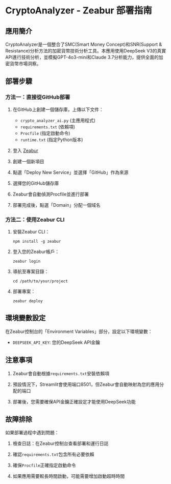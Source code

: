# CryptoAnalyzer - Zeabur 部署指南

## 應用簡介

CryptoAnalyzer是一個整合了SMC(Smart Money Concept)和SNR(Support & Resistance)分析方法的加密貨幣技術分析工具。本應用使用DeepSeek V3的真實API進行技術分析，並模擬GPT-4o3-mini和Claude 3.7分析能力，提供全面的加密貨幣市場洞察。

## 部署步驟

### 方法一：直接從GitHub部署

1. 在GitHub上創建一個儲存庫，上傳以下文件：
   - `crypto_analyzer_ai.py` (主應用程式)
   - `requirements.txt` (依賴項)
   - `Procfile` (指定啟動命令)
   - `runtime.txt` (指定Python版本)

2. 登入 [Zeabur](https://dash.zeabur.com/)

3. 創建一個新項目

4. 點選「Deploy New Service」並選擇「GitHub」作為來源

5. 選擇您的GitHub儲存庫

6. Zeabur會自動偵測Procfile並進行部署

7. 部署完成後，點選「Domain」分配一個域名

### 方法二：使用Zeabur CLI

1. 安裝Zeabur CLI：
   ```
   npm install -g zeabur
   ```

2. 登入您的Zeabur帳戶：
   ```
   zeabur login
   ```

3. 導航至專案目錄：
   ```
   cd /path/to/your/project
   ```

4. 部署專案：
   ```
   zeabur deploy
   ```

## 環境變數設定

在Zeabur控制台的「Environment Variables」部分，設定以下環境變數：

- `DEEPSEEK_API_KEY`: 您的DeepSeek API金鑰

## 注意事項

1. Zeabur會自動根據`requirements.txt`安裝依賴項

2. 預設情況下，Streamlit會使用端口8501，但Zeabur會自動映射為您的應用分配的端口

3. 部署後，您需要確保API金鑰正確設定才能使用DeepSeek功能

## 故障排除

如果部署過程中遇到問題：

1. 檢查日誌：在Zeabur控制台查看部署和運行日誌

2. 確認`requirements.txt`包含所有必要依賴

3. 確保`Procfile`正確指定啟動命令

4. 如果應用需要較長時間啟動，可能需要增加啟動超時時間 